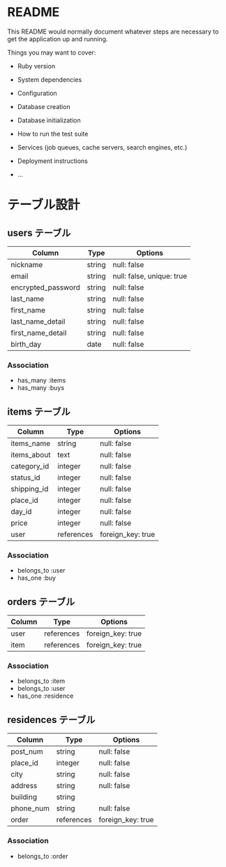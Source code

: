 # README

This README would normally document whatever steps are necessary to get the
application up and running.

Things you may want to cover:

* Ruby version

* System dependencies

* Configuration

* Database creation

* Database initialization

* How to run the test suite

* Services (job queues, cache servers, search engines, etc.)

* Deployment instructions

* ...

# テーブル設計

## users テーブル

| Column                | Type   | Options                   |
| --------------------- | ------ | ------------              |
| nickname              | string | null: false               |
| email                 | string | null: false, unique: true |
| encrypted_password    | string | null: false               |
| last_name             | string | null: false               |
| first_name            | string | null: false               |
| last_name_detail      | string | null: false               |
| first_name_detail     | string | null: false               |
| birth_day             | date   | null: false               |


### Association
- has_many :items
- has_many :buys

## items テーブル
| Column      | Type       | Options           |
| ----------- | ---------- | ----------------- |
| items_name  | string     | null: false       |
| items_about | text       | null: false       |
| category_id | integer    | null: false       |
| status_id   | integer    | null: false       |
| shipping_id | integer    | null: false       |
| place_id    | integer    | null: false       |
| day_id      | integer    | null: false       |
| price       | integer    | null: false       |
| user        | references | foreign_key: true |



### Association
- belongs_to :user
- has_one :buy

## orders テーブル
| Column | Type       | Options           |
| ----   | ---------- | ----------------- |
| user   | references | foreign_key: true |
| item   | references | foreign_key: true |


### Association
- belongs_to :item
- belongs_to :user
- has_one :residence



## residences テーブル
| Column     | Type       | Options           |
| ------     | ---------- | ----------------- |
| post_num   | string     | null: false       |
| place_id   | integer    | null: false       |
| city       | string     | null: false       |
| address    | string     | null: false       |
| building   | string     |                   |
| phone_num  | string     | null: false       |
| order      | references | foreign_key: true |


### Association
- belongs_to :order

